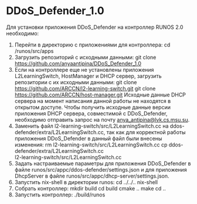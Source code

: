 # DDoS_Defender_1.0
Для установки приложения DDoS_Defender на контроллер RUNOS 2.0 необходимо:
1.	Перейти в директорию с приложениями для контроллера:
cd /runos/src/apps
2.	Загрузить репозиторий с исходными данными:
git clone https://github.com/anyaantipina/DDoS_Defender_1.0
3.	Если на контроллере еще не установлены приложения L2LearningSwitch, HostManager и DHCP сервер, загрузить репозитории с их исходными данными:
git clone https://github.com/ARCCN/l2-learning-switch.git
git clone https://github.com/ARCCN/host-manager.git
Исходные данные DHCP сервера на момент написания данной работы не находятся в открытом доступе. Чтобы получить исходные данные версии приложения DHCP сервера, совместимой с DDoS_Defender, необходимо отправить запрос на почту anya_antipina@lvk.cs.msu.su. 
4.	Заменить файл l2-learning-switch/src/L2LearningSwitch.сс на ddos-defender/extra/L2LearningSwitch.cc, так как для корректной работы приложения DDoS_Defender в данный файл были внесены изменения:
rm l2-learning-switch/src/L2LearningSwitch.сс
cp ddos-defender/extra/L2LearningSwitch.cc \
l2-learning-switch/src/L2LearningSwitch.сс
5.	Задать настраиваемые параметры для приложения DDoS_Defender в файле runos/src/appc/ddos-defender/settings.json и для приложения DhcpServer в файле  runos/src/appc/dhcp-server/settings.json.
6.	Запустить nix-shell в директории runos:
cd ../../..
nix-shell
7.	Cобрать контроллер:
mkdir build
cd build
cmake ..
make
cd ..
8.	Запустить контроллер:
./build/runos

